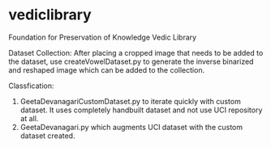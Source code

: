 # vediclibrary
Foundation for Preservation of Knowledge Vedic Library

Dataset Collection:
After placing a cropped image that needs to be added to the dataset, use createVowelDataset.py to generate the inverse binarized and reshaped image which can be added to the collection. 


Classfication:
1. GeetaDevanagariCustomDataset.py to iterate quickly with custom dataset. It uses completely handbuilt dataset and not use UCI repository at all.
2. GeetaDevanagari.py which augments UCI dataset with the custom dataset created. 

